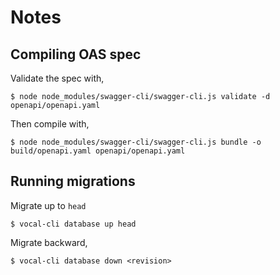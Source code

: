 # Notes

## Compiling OAS spec

Validate the spec with,
```
$ node node_modules/swagger-cli/swagger-cli.js validate -d openapi/openapi.yaml
```

Then compile with,
```
$ node node_modules/swagger-cli/swagger-cli.js bundle -o build/openapi.yaml openapi/openapi.yaml
```

## Running migrations

Migrate up to `head`
```
$ vocal-cli database up head
```

Migrate backward,
```
$ vocal-cli database down <revision>
```
